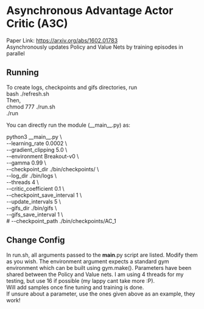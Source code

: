 # Asynchronous Advantage Actor Critic (A3C)
Paper Link: https://arxiv.org/abs/1602.01783  
Asynchronously updates Policy and Value Nets by training episodes in parallel  

## Running
To create logs, checkpoints and gifs directories, run  
bash ./refresh.sh  
Then,  
chmod 777 ./run.sh  
./run  


You can directly run the module (\_\_main\_\_.py) as:  
  
python3 \_\_main\_\_.py \\  
--learning_rate 0.0002 \\  
--gradient_clipping 5.0 \\  
--environment Breakout-v0 \\  
--gamma 0.99 \\  
--checkpoint_dir ./bin/checkpoints/ \\  
--log_dir ./bin/logs \\  
--threads 4 \\  
--critic_coefficient 0.1 \\  
--checkpoint_save_interval 1 \\  
--update_intervals 5 \\  
--gifs_dir ./bin/gifs \\  
--gifs_save_interval 1 \\  
\# --checkpoint_path ./bin/checkpoints/AC_1  


## Change Config
In run.sh, all arguments passed to the __main__.py script are listed. Modify them as you wish. The environment argument expects a standard gym environment which can be built using gym.make(). Parameters have been shared between the Policy and Value nets. I am using 4 threads for my testing, but use 16 if possible (my lappy cant take more :P).    
Will add samples once fine tuning and training is done.  
If unsure about a parameter, use the ones given above as an example, they work!  
